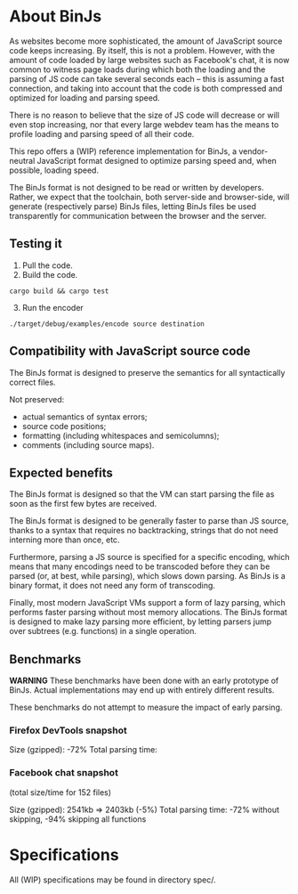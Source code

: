 # About BinJs

As websites become more sophisticated, the amount of JavaScript source code keeps
increasing. By itself, this is not a problem. However, with the amount of code
loaded by large websites such as Facebook's chat, it is now common to witness
page loads during which both the loading and the parsing of JS code can take
several seconds each – this is assuming a fast connection, and taking into
account that the code is both compressed and optimized for loading and parsing
speed.

There is no reason to believe that the size of JS code will decrease or will
even stop increasing, nor that every large webdev team has the means to profile
loading and parsing speed of all their code.

This repo offers a (WIP) reference implementation for BinJs, a vendor-neutral
JavaScript format designed to optimize parsing speed and, when possible,
loading speed.

The BinJs format is not designed to be read or written by developers. Rather,
we expect that the toolchain, both server-side and browser-side, will generate
(respectively parse) BinJs files, letting BinJs files be used transparently
for communication between the browser and the server.

## Testing it

1. Pull the code.
2. Build the code.
```
cargo build && cargo test
```
3. Run the encoder
```
./target/debug/examples/encode source destination
```


## Compatibility with JavaScript source code

The BinJs format is designed to preserve the semantics for all syntactically
correct files.

Not preserved:
- actual semantics of syntax errors;
- source code positions;
- formatting (including whitespaces and semicolumns);
- comments (including source maps).

## Expected benefits

The BinJs format is designed so that the VM can start parsing the file
as soon as the first few bytes are received.

The BinJs format is designed to be generally faster to parse than JS source,
thanks to a syntax that requires no backtracking, strings that do not need
interning more than once, etc.

Furthermore, parsing a JS source is specified for a specific encoding, which
means that many encodings need to be transcoded before they can be parsed
(or, at best, while parsing), which slows down parsing. As BinJs is
a binary format, it does not need any form of transcoding.

Finally, most modern JavaScript VMs support a form of lazy parsing, which
performs faster parsing without most memory allocations. The BinJs format is
designed to make lazy parsing more efficient, by letting parsers jump over
subtrees (e.g. functions) in a single operation.


## Benchmarks

**WARNING** These benchmarks have been done with an early prototype of BinJs.
Actual implementations may end up with entirely different results.

These benchmarks do not attempt to measure the impact of early parsing.

### Firefox DevTools snapshot

Size (gzipped): -72%
Total parsing time:


### Facebook chat snapshot

(total size/time for 152 files)

Size (gzipped): 2541kb => 2403kb (-5%)
Total parsing time:  -72% without skipping, -94% skipping all functions

# Specifications

All (WIP) specifications may be found in directory spec/.
